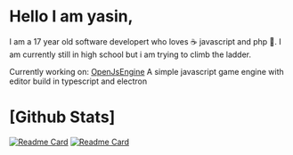 # Hello I am yasin,
I am a 17 year old software developert who loves ☕ javascript and php 🐘. I am currently still in high school but i am trying to climb the ladder.

Currently working on: [OpenJsEngine](https://github.com/Yasintje/OpenJSEngine) 
A simple javascript game engine with editor build in typescript and electron

# [Github Stats]
[![Readme Card](https://github-readme-stats.vercel.app/api?username=YasinJS&show_icons=true&theme=dark)](https://github.com/YasinJS)
[![Readme Card](https://github-readme-stats-lake-ten.vercel.app/api/top-langs/?username=YasinJS&theme=dark)](https://github.com/YasinJS)
